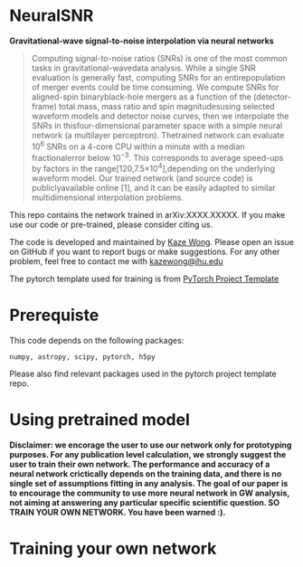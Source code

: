 # NeuralSNR

**Gravitational-wave signal-to-noise interpolation via neural networks**

> Computing signal-to-noise ratios (SNRs) is one of the most common tasks in gravitational-wavedata analysis.  While a single SNR evaluation is generally fast, computing SNRs for an entirepopulation of merger events could be time consuming. We compute SNRs for aligned-spin binaryblack-hole mergers as a function of the (detector-frame) total mass, mass ratio and spin magnitudesusing selected waveform models and detector noise curves, then we interpolate the SNRs in thisfour-dimensional parameter space with a simple neural network (a multilayer perceptron). Thetrained network can evaluate 10<sup>6</sup> SNRs on a 4-core CPU within a minute with a median fractionalerror below 10<sup>−3</sup>. This corresponds to average speed-ups by factors in the range[120,7.5×10<sup>4</sup>],depending on the underlying waveform model. Our trained network (and source code) is publiclyavailable online [1], and it can be easily adapted to similar multidimensional interpolation problems.

This repo contains the network trained in arXiv:XXXX.XXXXX. If you make use our code or pre-trained, please consider citing us.

The code is developed and maintained by [Kaze Wong](https://github.com/kazewong). Please open an issue on GitHub if you want to report bugs or make suggestions. For any other problem, feel free to contact me with [kazewong@jhu.edu](kazewong@jhu.edu)

The pytorch template used for training is from [PyTorch Project Template](https://github.com/moemen95/PyTorch-Project-Template)

# Prerequiste

This code depends on the following packages:

`numpy, astropy, scipy, pytorch, h5py`

Please also find relevant packages used in the pytorch project template repo.

# Using pretrained model

**Disclaimer: we encorage the user to use our network only for prototyping purposes. For any publication level calculation, we strongly suggest the user to train their own network. The performance and accuracy of a neural network crictically depends on the training data, and there is no single set of assumptions fitting in any analysis. The goal of our paper is to encourage the community to use more neural network in GW analysis, not aiming at answering any particular specific scientific question. SO TRAIN YOUR OWN NETWORK. You have been warned :).**



# Training your own network
